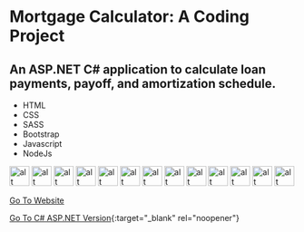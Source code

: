 # Mortgage Calculator: A Coding Project
## An ASP.NET C# application to calculate loan payments, payoff, and amortization schedule.

 - HTML
 - CSS
 - SASS
 - Bootstrap
 - Javascript
 - NodeJs
 
<span><img src="https://davidbellerose.com/assets/img/html5-badge.webp" alt="alt text" title="image Title" height="35" />
<img src="https://davidbellerose.com/assets/img/css3-badge.webp" alt="alt text" title="image Title" height="35" />
<img src="https://davidbellerose.com/assets/img/bootstrap-badge.webp" alt="alt text" title="image Title" height="35" />
<img src="https://davidbellerose.com/assets/img/sass-badge.webp" alt="alt text" title="image Title" height="35" />
<img src="https://davidbellerose.com/assets/img/jquery-badge.webp" alt="alt text" title="image Title" height="35" />
<img src="https://davidbellerose.com/assets/img/nodejs-badge.webp" alt="alt text" title="image Title" height="35" />
<img src="https://davidbellerose.com/assets/img/vscode-badge.webp" alt="alt text" title="image Title" height="35" />
<img src="https://davidbellerose.com/assets/img/gimp-badge.webp" alt="alt text" title="image Title" height="35" />
<img src="https://davidbellerose.com/assets/img/inkscape-badge.webp" alt="alt text" title="image Title" height="35" />
<img src="https://davidbellerose.com/assets/img/blender-badge.webp" alt="alt text" title="image Title" height="35" />
<img src="https://davidbellerose.com/assets/img/codepen-badge.webp" alt="alt text" title="image Title" height="35" />
<img src="https://davidbellerose.com/assets/img/netlify-badge.webp" alt="alt text" title="image Title" height="35" />
<img src="https://davidbellerose.com/assets/img/terminal-badge.webp" alt="alt text" title="image Title" height="35" /></span>


 [Go To Website](https://mortgage-caclulator-javascript.netlify.app/index.html)
 
 [Go To C# ASP.NET Version](https://github.com/daveyedgar/MortgageCalculatorMVC){:target="_blank" rel="noopener"}
 
 
